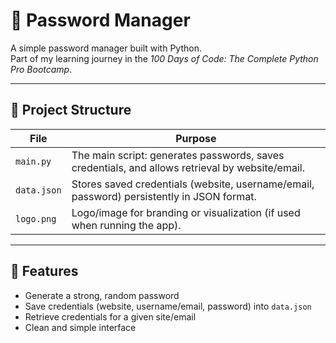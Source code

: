 # 🔐 Password Manager

A simple password manager built with Python.  
Part of my learning journey in the *100 Days of Code: The Complete Python Pro Bootcamp*.

---

## 📂 Project Structure

| File | Purpose |
|------|---------|
| `main.py` | The main script: generates passwords, saves credentials, and allows retrieval by website/email. |
| `data.json` | Stores saved credentials (website, username/email, password) persistently in JSON format. |
| `logo.png` | Logo/image for branding or visualization (if used when running the app). |

---

## 🚀 Features

- Generate a strong, random password  
- Save credentials (website, username/email, password) into `data.json`  
- Retrieve credentials for a given site/email  
- Clean and simple interface

